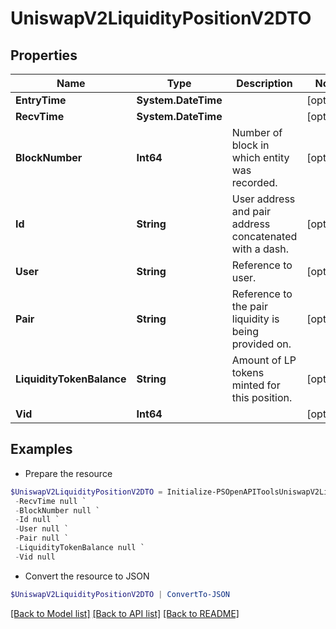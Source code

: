 # UniswapV2LiquidityPositionV2DTO
## Properties

Name | Type | Description | Notes
------------ | ------------- | ------------- | -------------
**EntryTime** | **System.DateTime** |  | [optional] 
**RecvTime** | **System.DateTime** |  | [optional] 
**BlockNumber** | **Int64** | Number of block in which entity was recorded. | [optional] 
**Id** | **String** | User address and pair address concatenated with a dash. | [optional] 
**User** | **String** | Reference to user. | [optional] 
**Pair** | **String** | Reference to the pair liquidity is being provided on. | [optional] 
**LiquidityTokenBalance** | **String** | Amount of LP tokens minted for this position. | [optional] 
**Vid** | **Int64** |  | [optional] 

## Examples

- Prepare the resource
```powershell
$UniswapV2LiquidityPositionV2DTO = Initialize-PSOpenAPIToolsUniswapV2LiquidityPositionV2DTO  -EntryTime null `
 -RecvTime null `
 -BlockNumber null `
 -Id null `
 -User null `
 -Pair null `
 -LiquidityTokenBalance null `
 -Vid null
```

- Convert the resource to JSON
```powershell
$UniswapV2LiquidityPositionV2DTO | ConvertTo-JSON
```

[[Back to Model list]](../README.md#documentation-for-models) [[Back to API list]](../README.md#documentation-for-api-endpoints) [[Back to README]](../README.md)

